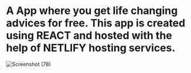 # A App where you get life changing advices for free. This app is created using REACT and hosted with the help of NETLIFY hosting services. 
![Screenshot (78)](https://user-images.githubusercontent.com/95499553/185657953-8b4bbb46-37a4-40e6-a0c2-146c43a0c4c8.png)
